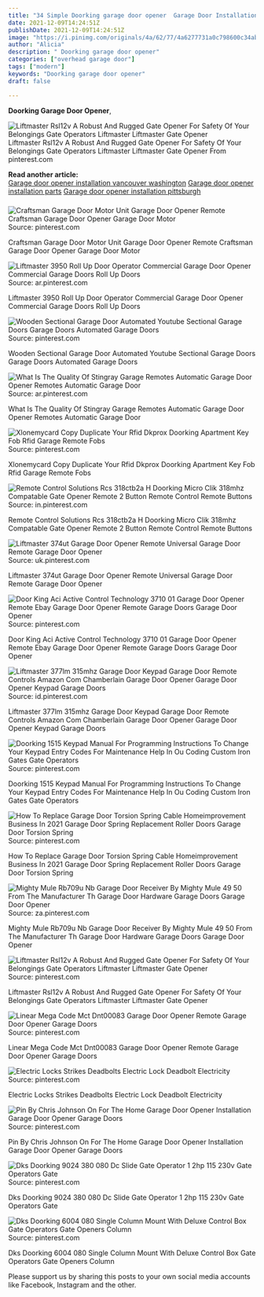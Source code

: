 ```yaml
---
title: "34 Simple Doorking garage door opener  Garage Door Installation"
date: 2021-12-09T14:24:51Z
publishDate: 2021-12-09T14:24:51Z
image: "https://i.pinimg.com/originals/4a/62/77/4a6277731a0c798600c34ab80f4a4e3a.jpg"
author: "Alicia"
description: " Doorking garage door opener"
categories: ["overhead garage door"]
tags: ["modern"]
keywords: "Doorking garage door opener"
draft: false

---
```

<!-- Head tag Code -->
**Doorking Garage Door Opener**, 

![Liftmaster Rsl12v A Robust And Rugged Gate Opener For Safety Of Your Belongings Gate Operators Liftmaster Liftmaster Gate Opener](https://i.pinimg.com/originals/c8/29/fd/c829fd77038a1bef46a7563ac4ab5612.jpg "Liftmaster Rsl12v A Robust And Rugged Gate Opener For Safety Of Your Belongings Gate Operators Liftmaster Liftmaster Gate Opener")
Liftmaster Rsl12v A Robust And Rugged Gate Opener For Safety Of Your Belongings Gate Operators Liftmaster Liftmaster Gate Opener From pinterest.com

**Read another article:**  
[Garage door opener installation vancouver washington](/garage-door-opener-installation-vancouver-washington/)
[Garage door opener installation parts](/garage-door-opener-installation-parts/)
[Garage door opener installation pittsburgh](/garage-door-opener-installation-pittsburgh/)




### 

 


![Craftsman Garage Door Motor Unit Garage Door Opener Remote Craftsman Garage Door Opener Garage Door Motor](https://i.pinimg.com/originals/c7/32/1f/c7321f70bb352f5e64a6864a8079a25f.jpg "Craftsman Garage Door Motor Unit Garage Door Opener Remote Craftsman Garage Door Opener Garage Door Motor")
Source: pinterest.com

Craftsman Garage Door Motor Unit Garage Door Opener Remote Craftsman Garage Door Opener Garage Door Motor  

![Liftmaster 3950 Roll Up Door Operator Commercial Garage Door Opener Commercial Garage Doors Roll Up Doors](https://i.pinimg.com/236x/a2/b9/3c/a2b93c21007bd6816502eb646629e351--garage-ideas-bbq.jpg "Liftmaster 3950 Roll Up Door Operator Commercial Garage Door Opener Commercial Garage Doors Roll Up Doors")
Source: ar.pinterest.com

Liftmaster 3950 Roll Up Door Operator Commercial Garage Door Opener Commercial Garage Doors Roll Up Doors  

![Wooden Sectional Garage Door Automated Youtube Sectional Garage Doors Garage Doors Automated Garage Doors](https://i.pinimg.com/originals/e0/88/93/e088931d19c0b629219dc4d7924859fc.jpg "Wooden Sectional Garage Door Automated Youtube Sectional Garage Doors Garage Doors Automated Garage Doors")
Source: pinterest.com

Wooden Sectional Garage Door Automated Youtube Sectional Garage Doors Garage Doors Automated Garage Doors  

![What Is The Quality Of Stingray Garage Remotes Automatic Garage Door Opener Remotes Automatic Garage Door](https://i.pinimg.com/originals/86/fd/27/86fd27540b94b8a90361ab5561c52d1e.jpg "What Is The Quality Of Stingray Garage Remotes Automatic Garage Door Opener Remotes Automatic Garage Door")
Source: ar.pinterest.com

What Is The Quality Of Stingray Garage Remotes Automatic Garage Door Opener Remotes Automatic Garage Door  

![Xlonemycard Copy Duplicate Your Rfid Dkprox Doorking Apartment Key Fob Rfid Garage Remote Fobs](https://i.pinimg.com/originals/ca/83/62/ca8362b5b1ec5cfcd06651c7a056dcbe.jpg "Xlonemycard Copy Duplicate Your Rfid Dkprox Doorking Apartment Key Fob Rfid Garage Remote Fobs")
Source: pinterest.com

Xlonemycard Copy Duplicate Your Rfid Dkprox Doorking Apartment Key Fob Rfid Garage Remote Fobs  

![Remote Control Solutions Rcs 318ctb2a H Doorking Micro Clik 318mhz Compatable Gate Opener Remote 2 Button Remote Control Remote Buttons](https://i.pinimg.com/originals/71/da/61/71da61d96d1b78c605ced20c14c2d4bc.jpg "Remote Control Solutions Rcs 318ctb2a H Doorking Micro Clik 318mhz Compatable Gate Opener Remote 2 Button Remote Control Remote Buttons")
Source: in.pinterest.com

Remote Control Solutions Rcs 318ctb2a H Doorking Micro Clik 318mhz Compatable Gate Opener Remote 2 Button Remote Control Remote Buttons  

![Liftmaster 374ut Garage Door Opener Remote Universal Garage Door Remote Garage Door Opener](https://i.pinimg.com/474x/ec/0c/9c/ec0c9c69dc843d20818f6d5078331652--universal-garage-door-remote-garage-doors.jpg "Liftmaster 374ut Garage Door Opener Remote Universal Garage Door Remote Garage Door Opener")
Source: uk.pinterest.com

Liftmaster 374ut Garage Door Opener Remote Universal Garage Door Remote Garage Door Opener  

![Door King Aci Active Control Technology 3710 01 Garage Door Opener Remote Ebay Garage Door Opener Remote Garage Doors Garage Door Opener](https://i.pinimg.com/474x/eb/d5/77/ebd577d86b3e0b81a779830a83cd271b.jpg "Door King Aci Active Control Technology 3710 01 Garage Door Opener Remote Ebay Garage Door Opener Remote Garage Doors Garage Door Opener")
Source: pinterest.com

Door King Aci Active Control Technology 3710 01 Garage Door Opener Remote Ebay Garage Door Opener Remote Garage Doors Garage Door Opener  

![Liftmaster 377lm 315mhz Garage Door Keypad Garage Door Remote Controls Amazon Com Chamberlain Garage Door Opener Garage Door Opener Keypad Garage Doors](https://i.pinimg.com/originals/b7/35/81/b73581d9a90782376c2de91acb0830fa.jpg "Liftmaster 377lm 315mhz Garage Door Keypad Garage Door Remote Controls Amazon Com Chamberlain Garage Door Opener Garage Door Opener Keypad Garage Doors")
Source: id.pinterest.com

Liftmaster 377lm 315mhz Garage Door Keypad Garage Door Remote Controls Amazon Com Chamberlain Garage Door Opener Garage Door Opener Keypad Garage Doors  

![Doorking 1515 Keypad Manual For Programming Instructions To Change Your Keypad Entry Codes For Maintenance Help In Ou Coding Custom Iron Gates Gate Operators](https://i.pinimg.com/736x/15/8d/4d/158d4d173a9d67b4d362713b8043062d.jpg "Doorking 1515 Keypad Manual For Programming Instructions To Change Your Keypad Entry Codes For Maintenance Help In Ou Coding Custom Iron Gates Gate Operators")
Source: pinterest.com

Doorking 1515 Keypad Manual For Programming Instructions To Change Your Keypad Entry Codes For Maintenance Help In Ou Coding Custom Iron Gates Gate Operators  

![How To Replace Garage Door Torsion Spring Cable Homeimprovement Business In 2021 Garage Door Spring Replacement Roller Doors Garage Door Torsion Spring](https://i.pinimg.com/originals/5f/4e/be/5f4ebede22ab8ec4ffb78f252a63badf.jpg "How To Replace Garage Door Torsion Spring Cable Homeimprovement Business In 2021 Garage Door Spring Replacement Roller Doors Garage Door Torsion Spring")
Source: pinterest.com

How To Replace Garage Door Torsion Spring Cable Homeimprovement Business In 2021 Garage Door Spring Replacement Roller Doors Garage Door Torsion Spring  

![Mighty Mule Rb709u Nb Garage Door Receiver By Mighty Mule 49 50 From The Manufacturer Th Garage Door Hardware Garage Doors Garage Door Opener](https://i.pinimg.com/474x/ba/2d/0e/ba2d0ee99bfca349606613dca8419eaf--garage-door-hardware-gate-hardware.jpg "Mighty Mule Rb709u Nb Garage Door Receiver By Mighty Mule 49 50 From The Manufacturer Th Garage Door Hardware Garage Doors Garage Door Opener")
Source: za.pinterest.com

Mighty Mule Rb709u Nb Garage Door Receiver By Mighty Mule 49 50 From The Manufacturer Th Garage Door Hardware Garage Doors Garage Door Opener  

![Liftmaster Rsl12v A Robust And Rugged Gate Opener For Safety Of Your Belongings Gate Operators Liftmaster Liftmaster Gate Opener](https://i.pinimg.com/originals/c8/29/fd/c829fd77038a1bef46a7563ac4ab5612.jpg "Liftmaster Rsl12v A Robust And Rugged Gate Opener For Safety Of Your Belongings Gate Operators Liftmaster Liftmaster Gate Opener")
Source: pinterest.com

Liftmaster Rsl12v A Robust And Rugged Gate Opener For Safety Of Your Belongings Gate Operators Liftmaster Liftmaster Gate Opener  

![Linear Mega Code Mct Dnt00083 Garage Door Opener Remote Garage Door Opener Garage Doors](https://i.pinimg.com/originals/0d/36/5b/0d365bb653ab4bccb1e4ada31e0c44d3.jpg "Linear Mega Code Mct Dnt00083 Garage Door Opener Remote Garage Door Opener Garage Doors")
Source: pinterest.com

Linear Mega Code Mct Dnt00083 Garage Door Opener Remote Garage Door Opener Garage Doors  

![Electric Locks Strikes Deadbolts Electric Lock Deadbolt Electricity](https://i.pinimg.com/originals/f0/c0/ca/f0c0ca12082b61b7e7dff42fe1d541b7.png "Electric Locks Strikes Deadbolts Electric Lock Deadbolt Electricity")
Source: pinterest.com

Electric Locks Strikes Deadbolts Electric Lock Deadbolt Electricity  

![Pin By Chris Johnson On For The Home Garage Door Opener Installation Garage Door Opener Garage Doors](https://i.pinimg.com/originals/a7/e6/95/a7e695bf58ff356f0e10fb08d4e5c3d2.jpg "Pin By Chris Johnson On For The Home Garage Door Opener Installation Garage Door Opener Garage Doors")
Source: pinterest.com

Pin By Chris Johnson On For The Home Garage Door Opener Installation Garage Door Opener Garage Doors  

![Dks Doorking 9024 380 080 Dc Slide Gate Operator 1 2hp 115 230v Gate Operators Gate](https://i.pinimg.com/736x/aa/5f/89/aa5f89bb98179c287591a11df4a94953.jpg "Dks Doorking 9024 380 080 Dc Slide Gate Operator 1 2hp 115 230v Gate Operators Gate")
Source: pinterest.com

Dks Doorking 9024 380 080 Dc Slide Gate Operator 1 2hp 115 230v Gate Operators Gate  

![Dks Doorking 6004 080 Single Column Mount With Deluxe Control Box Gate Operators Gate Openers Column](https://i.pinimg.com/originals/4a/62/77/4a6277731a0c798600c34ab80f4a4e3a.jpg "Dks Doorking 6004 080 Single Column Mount With Deluxe Control Box Gate Operators Gate Openers Column")
Source: pinterest.com

Dks Doorking 6004 080 Single Column Mount With Deluxe Control Box Gate Operators Gate Openers Column  

Please support us by sharing this posts to your own social media accounts like Facebook, Instagram and the other.

